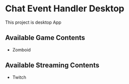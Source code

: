 # Chat Event Handler Desktop

This project is desktop App

## Available Game Contents

- Zomboid

## Available Streaming Contents

- Twitch
